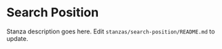 # Search Position

Stanza description goes here. Edit `stanzas/search-position/README.md` to update.
